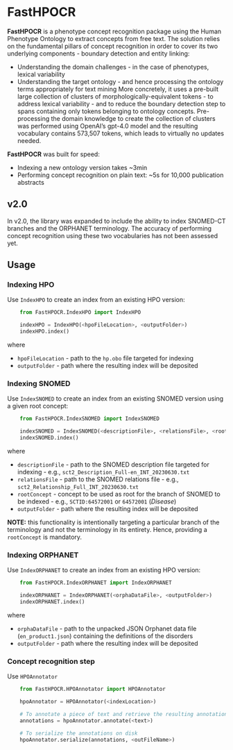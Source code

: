# FastHPOCR

**FastHPOCR** is a phenotype concept recognition package using the Human Phenotype Ontology to extract concepts from free text. 
The solution relies on the fundamental pillars of concept recognition in order to cover its two underlying components - boundary detection and entity linking:
* Understanding the domain challenges - in the case of phenotypes, lexical variability
* Understanding the target ontology - and hence processing the ontology terms appropriately for text mining
More concretely, it uses a pre-built large collection of clusters of morphologically-equivalent tokens - to address lexical variability - and to reduce the boundary detection step to spans containing only tokens belonging to ontology concepts. Pre-processing the domain knowledge to create the collection of clusters was performed using OpenAI’s gpt-4.0 model and the resulting vocabulary contains 573,507 tokens, which leads to virtually no updates needed.

**FastHPOCR** was built for speed:
* Indexing a new ontology version takes ~3min
* Performing concept recognition on plain text: ~5s for 10,000 publication abstracts

## v2.0

In v2.0, the library was expanded to include the ability to index SNOMED-CT branches and the ORPHANET terminology.
The accuracy of performing concept recognition using these two vocabularies has not been assessed yet.

## Usage

### Indexing HPO

Use `IndexHPO` to create an index from an existing HPO version:
```python
    from FastHPOCR.IndexHPO import IndexHPO

    indexHPO = IndexHPO(<hpoFileLocation>, <outputFolder>)
    indexHPO.index()
```
where
* `hpoFileLocation` - path to the `hp.obo` file targeted for indexing
* `outputFolder` - path where the resulting index will be deposited

### Indexing SNOMED

Use `IndexSNOMED` to create an index from an existing SNOMED version using a given root concept:
```python
    from FastHPOCR.IndexSNOMED import IndexSNOMED

    indexSNOMED = IndexSNOMED(<descriptionFile>, <relationsFile>, <rootConcept>, <outputFolder>)
    indexSNOMED.index()
```
where
* `descriptionFile` - path to the SNOMED description file targeted for indexing - e.g., `sct2_Description_Full-en_INT_20230630.txt`
* `relationsFile` - path to the SNOMED relations file - e.g., `sct2_Relationship_Full_INT_20230630.txt`
* `rootConcept` - concept to be used as root for the branch of SNOMED to be indexed - e.g., `SCTID:64572001` or `64572001` (*Disease*)
* `outputFolder` - path where the resulting index will be deposited

**NOTE:** this functionality is intentionally targeting a particular branch of the terminology and not the terminology in its entirety. Hence, providing a `rootConcept` is mandatory.

### Indexing ORPHANET

Use `IndexORPHANET` to create an index from an existing HPO version:
```python
    from FastHPOCR.IndexORPHANET import IndexORPHANET

    indexORPHANET = IndexORPHANET(<orphaDataFile>, <outputFolder>)
    indexORPHANET.index()
```
where
* `orphaDataFile` - path to the unpacked JSON Orphanet data file (`en_product1.json`) containing the definitions of the disorders
* `outputFolder` - path where the resulting index will be deposited

### Concept recognition step

Use `HPOAnnotator`

```python
    from FastHPOCR.HPOAnnotator import HPOAnnotator

    hpoAnnotator = HPOAnnotator(<indexLocation>)

    # To annotate a piece of text and retrieve the resulting annotations
    annotations = hpoAnnotator.annotate(<text>)

    # To serialize the annotations on disk
    hpoAnnotator.serialize(annotations, <outFileName>)
```